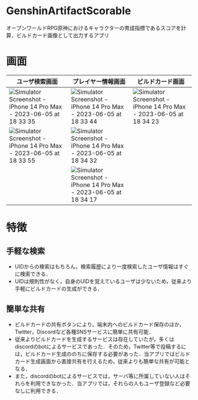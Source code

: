 # GenshinArtifactScorable
オープンワールドRPG原神におけるキャラクターの育成指標であるスコアを計算，ビルドカード画像として出力するアプリ

# 画面
|ユーザ検索画面|プレイヤー情報画面|ビルドカード画面|
|----|----|----|
|![Simulator Screenshot - iPhone 14 Pro Max - 2023-06-05 at 18 33 35](https://github.com/hide9201/GenshinArtifactScorable/assets/65844566/de846ec5-62c2-46a0-b2e1-47c5ac010887)|![Simulator Screenshot - iPhone 14 Pro Max - 2023-06-05 at 18 33 44](https://github.com/hide9201/GenshinArtifactScorable/assets/65844566/f2ceb601-7ee0-4e06-8075-7a292ebe3bc2)|![Simulator Screenshot - iPhone 14 Pro Max - 2023-06-05 at 18 34 23](https://github.com/hide9201/GenshinArtifactScorable/assets/65844566/176b3f55-a1aa-4370-be77-bda3e64a0f14)|
|![Simulator Screenshot - iPhone 14 Pro Max - 2023-06-05 at 18 33 55](https://github.com/hide9201/GenshinArtifactScorable/assets/65844566/7ca6ba21-1cd3-40ee-8fb7-e48c035599d1)|![Simulator Screenshot - iPhone 14 Pro Max - 2023-06-05 at 18 34 32](https://github.com/hide9201/GenshinArtifactScorable/assets/65844566/f2f2c3e9-82d8-454c-8588-2155cd4fc690)|
||![Simulator Screenshot - iPhone 14 Pro Max - 2023-06-05 at 18 34 17](https://github.com/hide9201/GenshinArtifactScorable/assets/65844566/b1a51579-a014-431b-b632-184854114e38)||
 
# 特徴
## 手軽な検索
- UIDからの検索はもちろん，検索履歴により一度検索したユーザ情報はすぐに検索できる．
- UIDは規則性がなく，自身のUIDを覚えているユーザは少ないため，従来より手軽にビルドカードの生成ができる．

## 簡単な共有
- ビルドカードの共有ボタンにより，端末内へのビルドカード保存のほか，Twitter，Discordなど各種SNSサービスに簡単に共有可能．
- 従来よりビルドカードを生成するサービスは存在していたが，多くはdiscordのbotによるサービスであった．そのため，Twitter等で投稿するには，ビルドカード生成ののちに保存する必要があった．当アプリではビルドカード生成画面から直接共有を行えるため，従来よりも簡単な共有が可能となる．
- また，discordのbotによるサービスでは，サーバ等に所属していない人はそれらを利用できなかった．当アプリでは，それらの人もユーザ登録など必要なしに利用できる．
